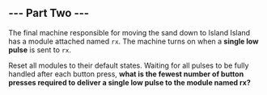 ## --- Part Two ---
The final machine responsible for moving the sand down to Island Island has a module attached named `rx`. The machine turns on when a **single low pulse** is sent to `rx`.
 
Reset all modules to their default states. Waiting for all pulses to be fully handled after each button press, **what is the fewest number of button presses required to deliver a single low pulse to the module named rx?**
 